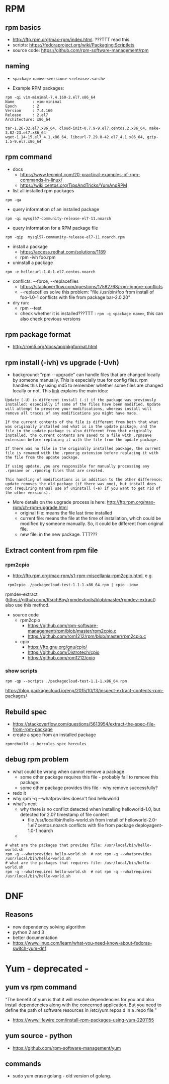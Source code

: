 # RPM
## rpm basics
* http://ftp.rpm.org/max-rpm/index.html. ???TTT read this.
* scripts: https://fedoraproject.org/wiki/Packaging:Scriptlets
* source code: https://github.com/rpm-software-management/rpm

## naming
* ```<package name>-<version>-<release>.<arch>```
 
* Example RPM packages:
```
rpm -qi vim-minimal-7.4.160-2.el7.x86_64
Name        : vim-minimal
Epoch       : 2
Version     : 7.4.160
Release     : 2.el7
Architecture: x86_64

tar-1.26-32.el7.x86_64, cloud-init-0.7.9-9.el7.centos.2.x86_64, make-3.82-23.el7.x86_64
wget-1.14-15.el7_4.1.x86_64, libcurl-7.29.0-42.el7_4.1.x86_64, gzip-1.5-9.el7.x86_64
```

## rpm command
* docs
  * https://www.tecmint.com/20-practical-examples-of-rpm-commands-in-linux/
  * https://wiki.centos.org/TipsAndTricks/YumAndRPM
* list all installed rpm packages
```
rpm -qa
```
* query information of an installed package
```
rpm -qi mysql57-community-release-el7-11.noarch
```
* query information for a RPM package file
```
rpm -qip  mysql57-community-release-el7-11.noarch.rpm
```
* install a package
  * https://access.redhat.com/solutions/1189
  * rpm -ivh foo.rpm
* uninstall a package
```
rpm -e hellocurl-1.0-1.el7.centos.noarch
```
* conflicts: --force, --replacefiles
  * https://stackoverflow.com/questions/17582768/rpm-ignore-conflicts
  * --replacefiles solve this problem: "file /usr/bin/foo from install of foo-1.0-1 conflicts with file from package bar-2.0.20"
* dry run:
  * rpm --test
  * check whether it is installed???TTT : ```rpm -q <package name>```, this can also check previous versions

## rpm package format
* http://rpm5.org/docs/api/pkgformat.html

## rpm install (-ivh) vs upgrade (-Uvh)
* background: "rpm --upgrade" can handle files that are changed locally by someone manually. This is especially true for config files. rpm handles this by using md5 to remember whether some files are changed locally or not. This [link]( https://www.linuxquestions.org/questions/fedora-35/rpm-ivh-vs-rpm-uvh-256231/) explains the main idea:
```
Update (-U) is different install (-i) if the package was previously installed: especially if some of the files have been modified. Update will attempt to preserve your modifications, whereas install will remove all traces of any modifications you might have made.

If the current contents of the file is different from both that what was originally installed and what is in the update package, and the file in the update package is also different from that originally installed, the current contents are saved to a file with .rpmsave extension before replacing it with the file from the update package.

If there was no file in the originally installed package, the current file is renamed with the .rpmorig extension before replacing it with the file from the update package.

If using update, you are responsible for manually processing any .rpmsave or .rpmorig files that are created.

This handling of modifications is in addition to the other difference: update removes the old package (if there was one), but install does not (requiring manual use of uninstall (-e) if you want to get rid of the other versions).
```
* More details on the upgrade process is here: http://ftp.rpm.org/max-rpm/ch-rpm-upgrade.html
  * original file: means the file last time installed
  * current file: means the file at the time of installation, which could be modified by someone manually. So, it could be different from original file.
  * new file: in the new package.
TTT???

## Extract content from rpm file
### rpm2cpio
* http://ftp.rpm.org/max-rpm/s1-rpm-miscellania-rpm2cpio.html, e.g.
```
 rpm2cpio ./packagecloud-test-1.1-1.x86_64.rpm | cpio -idmv
```
rpmdev-extract (https://github.com/RsrchBoy/rpmdevtools/blob/master/rpmdev-extract) also use this method.
* source code
  * rpm2cpio
    * https://github.com/rpm-software-management/rpm/blob/master/rpm2cpio.c
    * https://github.com/rom1212/rpm/blob/master/rpm2cpio.c
  * cpio
    * https://ftp.gnu.org/gnu/cpio/
    * https://github.com/Distrotech/cpio
    * https://github.com/rom1212/cpio
### show scripts
```
rpm -qp --scripts ./packagecloud-test-1.1-1.x86_64.rpm
```
https://blog.packagecloud.io/eng/2015/10/13/inspect-extract-contents-rpm-packages/


## Rebuild spec
* https://stackoverflow.com/questions/5613954/extract-the-spec-file-from-rpm-package
* create a spec from an installed package
```
rpmrebuild -s hercules.spec hercules
```

## debug rpm problem
* what could be wrong when cannot remove a package
  * some other package requires this file - probably fail to remove this package.
  * some other package provides this file - why remove successfully? 
* redo it
* why rpm -q --whatprovides doesn't find helloworld
* what's next
  * why there is no conflict detected when installing helloworld-1.0, but detected for 2.0? timestamp of file content
    * file /usr/local/bin/hello-world.sh from install of helloworld-2.0-1.el7.centos.noarch conflicts with file from package deployagent-1.0-1.noarch
  * 
```
# what are the packages that provides file: /usr/local/bin/hello-world.sh
rpm -q --whatprovides hello-world.sh  # not rpm -q --whatprovides /usr/local/bin/hello-world.sh
# what are the packages that requires file: /usr/local/bin/hello-world.sh
rpm -q --whatrequires hello-world.sh  # not rpm -q --whatrequires /usr/local/bin/hello-world.sh
```

# DNF
## Reasons
* new dependency solving algorithm
* python 2 and 3
* better documentation
* https://www.linux.com/learn/what-you-need-know-about-fedoras-switch-yum-dnf

# Yum - deprecated - 

## yum vs rpm command
"The benefit of yum is that it will resolve dependencies for you and also install dependencies along with the concerned application. But you need to define the path of software resources in /etc/yum.repos.d in a .repo file
"
* https://www.lifewire.com/install-rpm-packages-using-yum-2201155

## yum source - python
* https://github.com/rpm-software-management/yum

## commands
* sudo yum erase golang - old version of golang.
